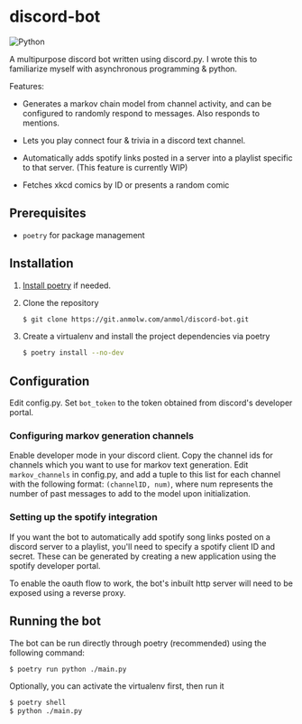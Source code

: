 # discord-bot

![Python](https://img.shields.io/badge/Python-3.9-blue.svg)

A multipurpose discord bot written using discord.py. I wrote this to familiarize myself with asynchronous programming & python.

Features:

- Generates a markov chain model from channel activity, and can be configured to randomly respond to messages. Also responds to mentions.

- Lets you play connect four & trivia in a discord text channel.

- Automatically adds spotify links posted in a server into a playlist specific to that server. (This feature is currently WIP)

- Fetches xkcd comics by ID or presents a random comic

## Prerequisites
- `poetry` for package management

## Installation

1. [Install poetry](https://python-poetry.org/docs/#installation) if needed.

2. Clone the repository

    ```sh
    $ git clone https://git.anmolw.com/anmol/discord-bot.git
    ```
    
3. Create a virtualenv and install the project dependencies via poetry

    ```sh 
    $ poetry install --no-dev
    ```

## Configuration

Edit config.py. Set `bot_token` to the token obtained from discord's developer portal.

### Configuring markov generation channels

Enable developer mode in your discord client. Copy the channel ids for channels which you want to use for markov text generation. Edit `markov_channels` in config.py, and add a tuple to this list for each channel with the following format: `(channelID, num)`, where num represents the number of past messages to add to the model upon initialization.

### Setting up the spotify integration

If you want the bot to automatically add spotify song links posted on a discord server to a playlist, you'll need to specify a spotify client ID and secret. These can be generated by creating a new application using the spotify developer portal.

To enable the oauth flow to work, the bot's inbuilt http server will need to be exposed using a reverse proxy.

## Running the bot

The bot can be run directly through poetry (recommended) using the following command:

```sh 
$ poetry run python ./main.py
```

Optionally, you can activate the virtualenv first, then run it
```sh 
$ poetry shell
$ python ./main.py
```

